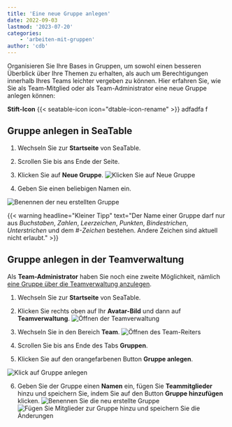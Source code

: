 ```yaml
---
title: 'Eine neue Gruppe anlegen'
date: 2022-09-03
lastmod: '2023-07-20'
categories:
    - 'arbeiten-mit-gruppen'
author: 'cdb'
---
```


Organisieren Sie Ihre Bases in Gruppen, um sowohl einen besseren Überblick über Ihre Themen zu erhalten, als auch um Berechtigungen innerhalb Ihres Teams leichter vergeben zu können. Hier erfahren Sie, wie Sie als Team-Mitglied oder als Team-Administrator eine neue Gruppe anlegen können:

**Stift-Icon** {{< seatable-icon icon="dtable-icon-rename" >}} adfadfa f

## Gruppe anlegen in SeaTable

1. Wechseln Sie zur **Startseite** von SeaTable.
2. Scrollen Sie bis ans Ende der Seite.
3. Klicken Sie auf **Neue Gruppe**.
   ![Klicken Sie auf Neue Gruppe](https://seatable.io/wp-content/uploads/2022/09/create-new-group.jpg)

4. Geben Sie einen beliebigen Namen ein.

![Benennen der neu erstellten Gruppe](https://seatable.io/wp-content/uploads/2022/09/name-new-group.png)

{{< warning headline="Kleiner Tipp" text="Der Name einer Gruppe darf nur aus _Buchstaben_, _Zahlen_, _Leerzeichen_, _Punkten_, _Bindestrichen_, _Unterstrichen_ und dem _#-Zeichen_ bestehen. Andere Zeichen sind aktuell nicht erlaubt." >}}

## Gruppe anlegen in der Teamverwaltung

Als **Team-Administrator** haben Sie noch eine zweite Möglichkeit, nämlich [eine Gruppe über die Teamverwaltung anzulegen](https://seatable.io/docs/teamverwaltung/eine-neue-gruppe-anlegen-2/).

1. Wechseln Sie zur **Startseite** von SeaTable.
2. Klicken Sie rechts oben auf Ihr **Avatar-Bild** und dann auf **Teamverwaltung**.
   ![Öffnen der Teamverwaltung](https://seatable.io/wp-content/uploads/2022/09/open-team-admin.jpg)

3. Wechseln Sie in den Bereich **Team**.
   ![Öffnen des Team-Reiters](https://seatable.io/wp-content/uploads/2022/09/open-reiter-team-1.png)

4. Scrollen Sie bis ans Ende des Tabs **Gruppen**.
5. Klicken Sie auf den orangefarbenen Button **Gruppe anlegen**.

![Klick auf Gruppe anlegen](https://seatable.io/wp-content/uploads/2022/09/Bildschirmfoto-2023-07-20-um-13.08.54.png)

6. Geben Sie der Gruppe einen **Namen** ein, fügen Sie **Teammitglieder** hinzu und speichern Sie, indem Sie auf den Button **Gruppe hinzufügen** klicken.
   ![Benennen Sie die neu erstellte Gruppe](https://seatable.io/wp-content/uploads/2022/09/name-new-group-team-admin.png)
   ![Fügen Sie Mitglieder zur Gruppe hinzu und speichern Sie die Änderungen](https://seatable.io/wp-content/uploads/2022/09/add-members-and-save-team-admin.jpg)
